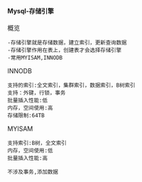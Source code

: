 #### Mysql-存储引擎

概览

```
-存储引擎就是存储数据，建立索引，更新查询数据
-存储引擎作用在表上，创建表才会选择存储引擎
-常用MYISAM,INNODB
```

INNODB

```
支持的索引:全文索引，集群索引，数据索引，B树索引
支持：外键，行锁，事务
批量插入性能:低
内存，空间使用:高
存储限制:64TB
```

MYISAM

```
支持索引:B树，全文索引
内存，空间使用:低
批量插入性能:高

不涉及事务,添加数据
```

